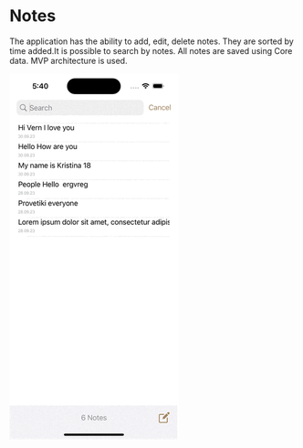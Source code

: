 # Notes

The application has the ability to add, edit, delete notes. They are sorted by time added.It is possible to search by notes. All notes are saved using Core data. MVP architecture is used.

![](Resources/NoteVideo.gif)
